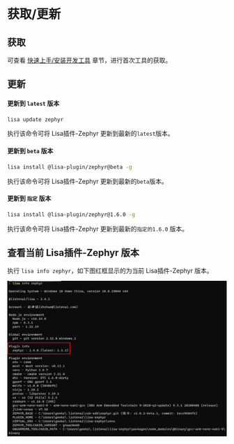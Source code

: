 # 获取/更新

## 获取

可查看 [快速上手/安装开发工具](../../quick_start/start_env) 章节，进行首次工具的获取。

## 更新

#### 更新到 `latest` 版本

```bash
lisa update zephyr
```

执行该命令可将 Lisa插件-Zephyr 更新到最新的`latest`版本。

#### 更新到 `beta` 版本

```bash
lisa install @lisa-plugin/zephyr@beta -g
```

执行该命令可将 Lisa插件-Zephyr 更新到最新的`beta`版本。

#### 更新到 `指定` 版本

```bash
lisa install @lisa-plugin/zephyr@1.6.0 -g
```

执行该命令可将 Lisa插件-Zephyr 更新到最新的`指定的1.6.0` 版本。

## 查看当前 Lisa插件-Zephyr 版本

执行 `lisa info zephyr`，如下图红框显示的为当前 Lisa插件-Zephyr 版本。

![image](./images/update_1.png)

